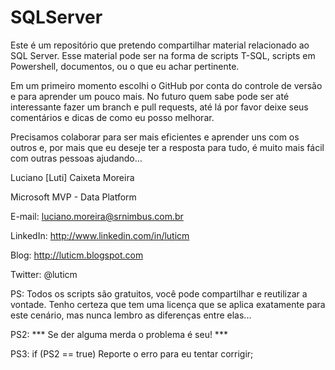 # SQLServer

Este é um repositório que pretendo compartilhar material relacionado ao SQL Server.
Esse material pode ser na forma de scripts T-SQL, scripts em Powershell, documentos, ou o que eu achar pertinente.

Em um primeiro momento escolhi o GitHub por conta do controle de versão e para aprender um pouco mais. 
No futuro quem sabe pode ser até interessante fazer um branch e pull requests, até lá por favor deixe seus comentários e dicas de como eu posso melhorar.

Precisamos colaborar para ser mais eficientes e aprender uns com os outros e, por mais que eu deseje ter a resposta para tudo, é muito mais fácil com outras pessoas ajudando…

Luciano [Luti] Caixeta Moreira

Microsoft MVP - Data Platform

E-mail: luciano.moreira@srnimbus.com.br

LinkedIn: http://www.linkedin.com/in/luticm

Blog: http://luticm.blogspot.com

Twitter: @luticm

PS: Todos os scripts são gratuitos, você pode compartilhar e reutilizar a vontade. Tenho certeza que tem uma licença que se aplica exatamente para este cenário, mas nunca lembro as diferenças entre elas...

PS2: *** Se der alguma merda o problema é seu! ***

PS3: if (PS2 == true) Reporte o erro para eu tentar corrigir;
